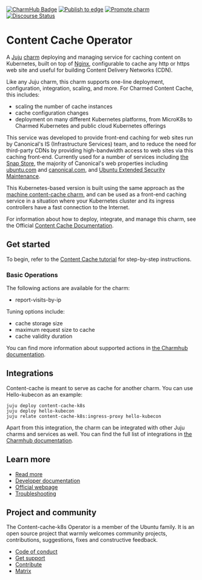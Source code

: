 [![CharmHub Badge](https://charmhub.io/content-cache-k8s/badge.svg)](https://charmhub.io/content-cache-k8s)
[![Publish to edge](https://github.com/canonical/content-cache-k8s-operator/actions/workflows/publish_charm.yaml/badge.svg)](https://github.com/canonical/content-cache-k8s-operator/actions/workflows/publish_charm.yaml)
[![Promote charm](https://github.com/canonical/content-cache-k8s-operator/actions/workflows/promote_charm.yaml/badge.svg)](https://github.com/canonical/content-cache-k8s-operator/actions/workflows/promote_charm.yaml)
[![Discourse Status](https://img.shields.io/discourse/status?server=https%3A%2F%2Fdiscourse.charmhub.io&style=flat&label=CharmHub%20Discourse)](https://discourse.charmhub.io)

# Content Cache Operator

A [Juju](https://juju.is/) [charm](https://juju.is/docs/olm/charmed-operators) deploying and managing service for caching content on Kubernetes, built on top of [Nginx](https://www.nginx.com/), configurable to cache any http or https web site and useful for building Content Delivery Networks (CDN).

Like any Juju charm, this charm supports one-line deployment, configuration, integration, scaling, and more. For Charmed Content Cache, this includes:
* scaling the number of cache instances
* cache configuration changes
* deployment on many different Kubernetes platforms, from MicroK8s to Charmed Kubernetes and public cloud Kubernetes offerings

This service was developed to provide front-end caching for web sites run by
Canonical's IS (Infrastructure Services) team, and to reduce the need for third-party CDNs by providing
high-bandwidth access to web sites via this caching front-end. Currently used
for a number of services including [the Snap Store](https://snapcraft.io/store),
the majority of Canonical's web properties including [ubuntu.com](https://ubuntu.com) and
[canonical.com](https://canonical.com), and [Ubuntu Extended Security Maintenance](https://ubuntu.com/security/esm).

This Kubernetes-based version is built using the same approach as the [machine content-cache charm](https://charmhub.io/content-cache), and can be used as a front-end caching service in
a situation where your Kubernetes cluster and its ingress controllers have
a fast connection to the Internet.

For information about how to deploy, integrate, and manage this charm, see the Official [Content Cache Documentation](https://charmhub.io/content-cache-k8s/docs).

## Get started

To begin, refer to the [Content Cache tutorial](https://charmhub.io/content-cache-k8s/docs/tutorial-getting-started) for step-by-step instructions.

### Basic Operations

The following actions are available for the charm:
- report-visits-by-ip

Tuning options include:
- cache storage size
- maximum request size to cache 
- cache validity duration

You can find more information about supported actions in [the Charmhub documentation](https://charmhub.io/content-cache-k8s/actions).

## Integrations

Content-cache is meant to serve as cache for another charm. You can use Hello-kubecon as an example:

```
juju deploy content-cache-k8s
juju deploy hello-kubecon
juju relate content-cache-k8s:ingress-proxy hello-kubecon
```

Apart from this integration, the charm can be integrated with other Juju charms and services as well. You can find the full list of integrations in [the Charmhub documentation](https://charmhub.io/content-cache-k8s/integrations).


## Learn more

- [Read more](https://charmhub.io/content-cache-k8s/docs)
- [Developer documentation](https://nginx.org/en/docs/dev/development_guide.html)
- [Official webpage](https://www.nginx.com/)
- [Troubleshooting](https://matrix.to/#/#charmhub-charmdev:ubuntu.com)


## Project and community

The Content-cache-k8s Operator is a member of the Ubuntu family. It is an
open source project that warmly welcomes community projects, contributions,
suggestions, fixes and constructive feedback.
* [Code of conduct](https://ubuntu.com/community/code-of-conduct)
* [Get support](https://discourse.charmhub.io/)
* [Contribute](https://charmhub.io/content-cache-k8s/docs/how-to-contribute)
* [Matrix](https://matrix.to/#/#charmhub-charmdev:ubuntu.com)
